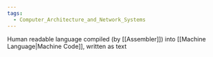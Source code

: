 ```yaml
---
tags:
  - Computer_Architecture_and_Network_Systems
---
```

Human readable language compiled (by [[Assembler]]) into [[Machine Language|Machine Code]], written as text